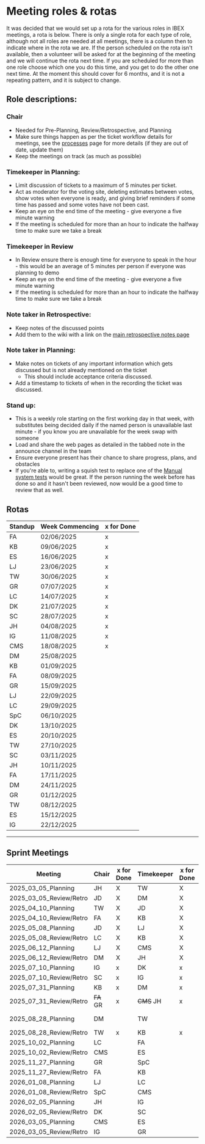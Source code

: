 # Meeting roles & rotas

It was decided that we would set up a rota for the various roles in IBEX meetings, a rota is below. There is only a single rota for each type of role, although not all roles are needed at all meetings, there is a column then to indicate where in the rota we are. If the person scheduled on the rota isn't available, then a volunteer will be asked for at the beginning of the meeting and we will continue the rota next time. If you are scheduled for more than one role choose which one you do this time, and you get to do the other one next time. At the moment this should cover for 6 months, and it is not a repeating pattern, and it is subject to change.

## Role descriptions:
### Chair 
* Needed for Pre-Planning, Review/Retrospective, and Planning
* Make sure things happen as per the ticket workflow details for meetings, see the [processes](/Processes) page for more details (if they are out of date, update them)
* Keep the meetings on track (as much as possible)

### Timekeeper in Planning:
* Limit discussion of tickets to a maximum of 5 minutes per ticket.
* Act as moderator for the voting site, deleting estimates between votes, show votes when everyone is ready, and giving brief reminders if some time has passed and some votes have not been cast.
* Keep an eye on the end time of the meeting - give everyone a five minute warning
* If the meeting is scheduled for more than an hour to indicate the halfway time to make sure we take a break

### Timekeeper in Review
* In Review ensure there is enough time for everyone to speak in the hour - this would be an average of 5 minutes per person if everyone was planning to demo
* Keep an eye on the end time of the meeting - give everyone a five minute warning
* If the meeting is scheduled for more than an hour to indicate the halfway time to make sure we take a break

### Note taker in Retrospective:
* Keep notes of the discussed points
* Add them to the wiki with a link on the [main retrospective notes page](../Retrospective-Notes)

### Note taker in Planning:
* Make notes on tickets of any important information which gets discussed but is not already mentioned on the ticket
  * This should include acceptance criteria discussed.
* Add a timestamp to tickets of when in the recording the ticket was discussed.

### Stand up:
* This is a weekly role starting on the first working day in that week, with substitutes being decided daily if the named person is unavailable last minute - if you know you are unavailable for the week swap with someone
* Load and share the web pages as detailed in the tabbed note in the announce channel in the team
* Ensure everyone present has their chance to share progress, plans, and obstacles
* If you're able to, writing a squish test to replace one of the [Manual system tests](/deployment/Manual-System-Tests) would be great. If the person running the week before has done so and it hasn't been reviewed, now would be a good time to review that as well. 

## Rotas

 | Standup | Week Commencing | x for Done |
 |--- | --- | --- |
 |FA | 02/06/2025 |x |
 |KB | 09/06/2025 |x |
 |ES | 16/06/2025 |x |
 |LJ | 23/06/2025 |x |
 |TW | 30/06/2025 |x |
 |GR | 07/07/2025 |x |
 |LC | 14/07/2025 |x |
 |DK | 21/07/2025 |x |
 |SC | 28/07/2025 |x |
 |JH | 04/08/2025 |x |
 |IG | 11/08/2025 |x |
 |CMS | 18/08/2025 |x |
 |DM | 25/08/2025 | |
 |KB | 01/09/2025 | |
 |FA | 08/09/2025 | |
 |GR | 15/09/2025 | |
 |LJ | 22/09/2025 | |
 |LC | 29/09/2025 | |
 |SpC | 06/10/2025 | |
 |DK | 13/10/2025 | |
 |ES | 20/10/2025 | |
 |TW | 27/10/2025 | |
 |SC | 03/11/2025 | |
 |JH | 10/11/2025 | |
 |FA | 17/11/2025 | |
 |DM | 24/11/2025 | |
 |GR | 01/12/2025 | |
 |TW | 08/12/2025 | |
 |ES | 15/12/2025 | |
 |IG | 22/12/2025 | |





***

## Sprint Meetings

| Meeting| Chair | x for Done | Timekeeper | x for Done | Note taker | x for Done |
| ---| --- | --- | ---| --- | --- | --- |
| 2025_03_05_Planning| JH | X | TW| X | IG| X |
| 2025_03_05_Review/Retro| JD | X | DM| X | SC| X |
| 2025_04_10_Planning| TW | X | JD| X | DM| X |
| 2025_04_10_Review/Retro| FA | X | KB| X | DK| X |
| 2025_05_08_Planning| JD | X | LJ| X | GR| X |
| 2025_05_08_Review/Retro| LC | X | KB| X | GR| X |
| 2025_06_12_Planning| LJ | X | CMS| X | ES| X |
| 2025_06_12_Review/Retro| DM | X | JH| X | SC| X |
| 2025_07_10_Planning| IG |x | DK|x | TW|x |
| 2025_07_10_Review/Retro| SC | x | IG| x | LJ| x |
| 2025_07_31_Planning| KB | x | DM| x | SC| x |
| 2025_07_31_Review/Retro| ~~FA~~ GR | x | ~~CMS~~ JH| x | DM| x |
| 2025_08_28_Planning| DM |  | TW|  | ~~LC~~ GR|  |
| 2025_08_28_Review/Retro| TW | x | KB| x | ~~LJ~~ IG| x |
| 2025_10_02_Planning| LC |  | FA|  | ~~IG~~ LJ|  |
| 2025_10_02_Review/Retro| CMS |  | ES|  | DK|  |
| 2025_11_27_Planning| GR |  | SpC|  | ES|  |
| 2025_11_27_Review/Retro| FA |  | KB|  | SpC|  |
| 2026_01_08_Planning| LJ |  | LC|  | TW|  |
| 2026_01_08_Review/Retro| SpC |  | CMS|  | LJ|  |
| 2026_02_05_Planning| JH |  | IG|  | SC|  |
| 2026_02_05_Review/Retro| DK |  | SC|  | DM|  |
| 2026_03_05_Planning| CMS |  | ES|  | JH|  |
| 2026_03_05_Review/Retro| IG |  | GR|  | LC|  |









